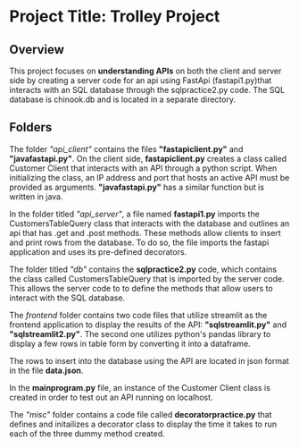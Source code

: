 # Project Title: Trolley Project


## Overview

This project focuses on **understanding APIs** on both the client and server side by
 creating a server code for an api using FastApi (fastapi1.py)that interacts with an SQL database through the sqlpractice2.py code.
The SQL database is chinook.db and is located in a separate directory. 

## Folders

The folder *"api_client"* contains the files **"fastapiclient.py"** and **"javafastapi.py"**. On the client side, **fastapiclient.py** creates a class called Customer Client that interacts with an API through a python script. When initializing the class, an IP address and port that hosts an active API must be provided as arguments. **"javafastapi.py"** has a similar function but is written in java.

In the folder titled *"api_server"*, a file named **fastapi1.py** imports the CustomersTableQuery class that interacts with the database and outlines an api that has .get and .post methods. These methods allow clients to insert and print rows from the database. To do so, the file imports the fastapi application and uses its pre-defined decorators.

The folder titled *"db"* contains the **sqlpractice2.py** code, which contains the class called CustomersTableQuery that is imported by the server code. This allows the server code to to define the methods that allow users to interact with the SQL database.

The *frontend* folder contains two code files that utilize streamlit as the frontend application to display 
the results of the API: **"sqlstreamlit.py"** and **"sqlstreamlit2.py"**. The second one utilizes python's pandas library to display a few rows in table form by converting it into a dataframe.

The rows to insert into the database using the API are located in json format in the file **data.json**.

In the **mainprogram.py** file, an instance of the Customer Client class is created in order to test out an API running on localhost.

The *"misc"* folder contains a code file called **decoratorpractice.py** that defines and initailizes a decorator class to display the time it takes to run each of the three dummy method created.



